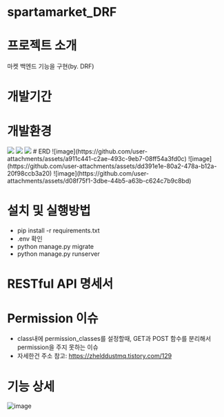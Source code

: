 # spartamarket_DRF
# 프로젝트 소개
마켓 백엔드 기능을 구현(by. DRF)
# 개발기간
# 개발환경
<img src="https://img.shields.io/badge/sqlite-#003B57?style=flat-square&logo=sqlite&logoColor=white"/>
<img src="https://img.shields.io/badge/django-#092E20?style=flat-square&logo=django&logoColor=white"/>
<img src="https://img.shields.io/badge/python-#3776AB?style=flat-square&logo=python&logoColor=white"/>
# ERD
![image](https://github.com/user-attachments/assets/a911c441-c2ae-493c-9eb7-08ff54a3fd0c)
![image](https://github.com/user-attachments/assets/dd391e1e-80a2-478a-b12a-20f98ccb3a20)
![image](https://github.com/user-attachments/assets/d08f75f1-3dbe-44b5-a63b-c624c7b9c8bd)


# 설치 및 실행방법
- pip install -r requirements.txt
- .env 확인
- python manage.py migrate
- python manage.py runserver
# RESTful API 명세서
# Permission 이슈
- class내에 permission_classes를 설정할때, GET과 POST 함수를 분리해서 permission을 주지 못하는 이슈
- 자세한건 주소 참고: https://zhelddustmq.tistory.com/129
# 기능 상세
![image](https://github.com/user-attachments/assets/f25ac25c-7b66-4ad6-8199-24758ab1c1e0)

